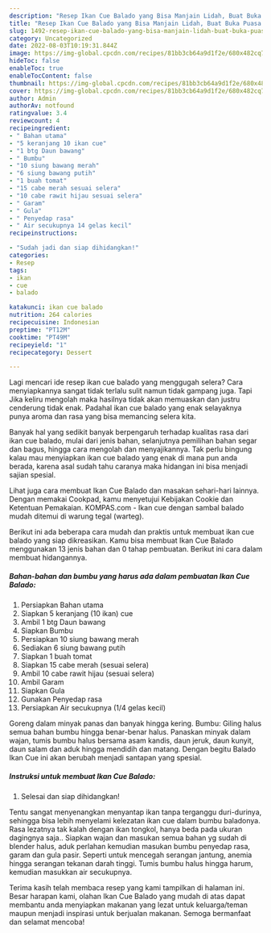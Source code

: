 ```yaml
---
description: "Resep Ikan Cue Balado yang Bisa Manjain Lidah, Buat Buka Puasa Bikin Ngiler"
title: "Resep Ikan Cue Balado yang Bisa Manjain Lidah, Buat Buka Puasa Bikin Ngiler"
slug: 1492-resep-ikan-cue-balado-yang-bisa-manjain-lidah-buat-buka-puasa-bikin-ngiler
category: Uncategorized
date: 2022-08-03T10:19:31.844Z
image: https://img-global.cpcdn.com/recipes/81bb3cb64a9d1f2e/680x482cq70/ikan-cue-balado-foto-resep-utama.jpg
hideToc: false
enableToc: true
enableTocContent: false
thumbnail: https://img-global.cpcdn.com/recipes/81bb3cb64a9d1f2e/680x482cq70/ikan-cue-balado-foto-resep-utama.jpg
cover: https://img-global.cpcdn.com/recipes/81bb3cb64a9d1f2e/680x482cq70/ikan-cue-balado-foto-resep-utama.jpg
author: Admin
authorAv: notfound
ratingvalue: 3.4
reviewcount: 4
recipeingredient:
- " Bahan utama"
- "5 keranjang 10 ikan cue"
- "1 btg Daun bawang"
- " Bumbu"
- "10 siung bawang merah"
- "6 siung bawang putih"
- "1 buah tomat"
- "15 cabe merah sesuai selera"
- "10 cabe rawit hijau sesuai selera"
- " Garam"
- " Gula"
- " Penyedap rasa"
- " Air secukupnya 14 gelas kecil"
recipeinstructions:

- "Sudah jadi dan siap dihidangkan!"
categories:
- Resep
tags:
- ikan
- cue
- balado

katakunci: ikan cue balado 
nutrition: 264 calories
recipecuisine: Indonesian
preptime: "PT12M"
cooktime: "PT49M"
recipeyield: "1"
recipecategory: Dessert

---
```



Lagi mencari ide resep ikan cue balado yang menggugah selera? Cara menyiapkannya sangat tidak terlalu sulit namun tidak gampang juga. Tapi Jika keliru mengolah maka hasilnya tidak akan memuaskan dan justru cenderung tidak enak. Padahal ikan cue balado yang enak selayaknya punya aroma dan rasa yang bisa memancing selera kita.


Banyak hal yang sedikit banyak berpengaruh terhadap kualitas rasa dari ikan cue balado, mulai dari jenis bahan, selanjutnya pemilihan bahan segar dan bagus, hingga cara mengolah dan menyajikannya. Tak perlu bingung kalau mau menyiapkan ikan cue balado yang enak di mana pun anda berada, karena asal sudah tahu caranya maka hidangan ini bisa menjadi sajian spesial.

Lihat juga cara membuat Ikan Cue Balado dan masakan sehari-hari lainnya. Dengan memakai Cookpad, kamu menyetujui Kebijakan Cookie dan Ketentuan Pemakaian. KOMPAS.com - Ikan cue dengan sambal balado mudah ditemui di warung tegal (warteg).


Berikut ini ada beberapa cara mudah dan praktis untuk membuat ikan cue balado yang siap dikreasikan. Kamu bisa membuat Ikan Cue Balado menggunakan 13 jenis bahan dan 0 tahap pembuatan. Berikut ini cara dalam membuat hidangannya.

<!--inarticleads1-->

##### Bahan-bahan dan bumbu yang harus ada dalam pembuatan Ikan Cue Balado:

1. Persiapkan  Bahan utama
1. Siapkan 5 keranjang (10 ikan) cue
1. Ambil 1 btg Daun bawang
1. Siapkan  Bumbu
1. Persiapkan 10 siung bawang merah
1. Sediakan 6 siung bawang putih
1. Siapkan 1 buah tomat
1. Siapkan 15 cabe merah (sesuai selera)
1. Ambil 10 cabe rawit hijau (sesuai selera)
1. Ambil  Garam
1. Siapkan  Gula
1. Gunakan  Penyedap rasa
1. Persiapkan  Air secukupnya (1/4 gelas kecil)


Goreng dalam minyak panas dan banyak hingga kering. Bumbu: Giling halus semua bahan bumbu hingga benar-benar halus. Panaskan minyak dalam wajan, tumis bumbu halus bersama asam kandis, daun jeruk, daun kunyit, daun salam dan aduk hingga mendidih dan matang. Dengan begitu Balado Ikan Cue ini akan berubah menjadi santapan yang spesial. 

<!--inarticleads2-->

##### Instruksi untuk membuat Ikan Cue Balado:


1. Selesai dan siap dihidangkan!

Tentu sangat menyenangkan menyantap ikan tanpa terganggu duri-durinya, sehingga bisa lebih menyelami kelezatan ikan cue dalam bumbu baladonya. Rasa lezatnya tak kalah dengan ikan tongkol, hanya beda pada ukuran dagingnya saja.. Siapkan wajan dan masukan semua bahan yg sudah di blender halus, aduk perlahan kemudian masukan bumbu penyedap rasa, garam dan gula pasir. Seperti untuk mencegah serangan jantung, anemia hingga serangan tekanan darah tinggi. Tumis bumbu halus hingga harum, kemudian masukkan air secukupnya. 

Terima kasih telah membaca resep yang kami tampilkan di halaman ini. Besar harapan kami, olahan Ikan Cue Balado yang mudah di atas dapat membantu anda menyiapkan makanan yang lezat untuk keluarga/teman maupun menjadi inspirasi untuk berjualan makanan. Semoga bermanfaat dan selamat mencoba!
